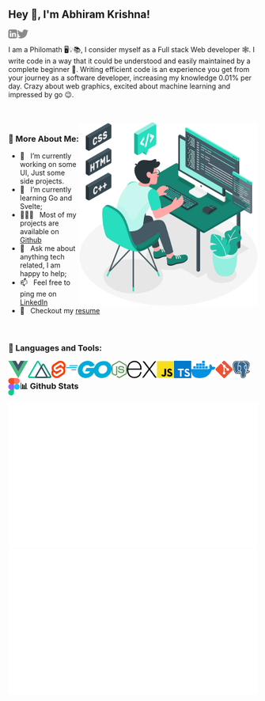 ## Hey 👋, I'm Abhiram Krishna!

<a href='https://www.linkedin.com/in/abhiram-krishna/'><img align='left' alt="linkedin" src="https://github.com/AbhiramKrishnaM/AbhiramKrishnaM/blob/master/assets/linkedin.svg" height='18px'/></a>
<a href='https://twitter.com/AbhiramKrishnaM'><img align='left' alt="twitter" src="https://github.com/AbhiramKrishnaM/AbhiramKrishnaM/blob/master/assets/twitter.svg" height='18px'/></a>
<br/>

I am a Philomath 🖥️💡📚, I consider myself as a Full stack Web developer 🕸️. I write code in a way that it could be understood and easily maintained by a complete beginner 👶. Writing efficient code is an experience you get from your journey as a software developer, increasing my knowledge 0.01% per day. Crazy about web graphics, excited about machine learning and impressed by go 😉.

<br/>
<br/>

<img align="right" alt="SVG" src="https://github.com/AbhiramKrishnaM/AbhiramKrishnaM/blob/master/assets/coding.svg" width="360px" />
  
### 🧐 More About Me:

- 🔭 &nbsp; I’m currently working on some UI, Just some side projects.
- 🌱 &nbsp; I’m currently learning Go and Svelte;
- 👨🏻‍💻 &nbsp; Most of my projects are available on [Github](https://github.com/AbhiramKrishnaM?tab=repositories)
- 💬 &nbsp; Ask me about anything tech related, I am happy to help;
- 📫 &nbsp; Feel free to ping me on [LinkedIn](https://www.linkedin.com/in/abhiram-krishna/)
- 📝 &nbsp; Checkout my [resume](https://drive.google.com/file/d/1oNDNq2zxZLuMA9rGPxsGKGx_avlUA9yQ/view?usp=sharing)
  <br>
  <br>
  <br>

### 🔨 Languages and Tools:

<a href="https://vuejs.org/" target="_blank"> <img align="left" src="https://github.com/AbhiramKrishnaM/AbhiramKrishnaM/blob/master/icons/vuejs.png" alt="pytorch" height="35px"/> </a>
<a href="https://www.tensorflow.org" target="_blank"> <img align="left" src="https://github.com/AbhiramKrishnaM/AbhiramKrishnaM/blob/master/icons/nuxtjs.png" alt="tensorflow" height="35px"/> </a>
<a href="https://www.python.org" target="_blank"><img align="left" alt="Python" height ="35px" src="https://github.com/AbhiramKrishnaM/AbhiramKrishnaM/blob/master/icons/svelte.png"></a>
<a href="https://developer.android.com" target="_blank"> <img align="left" alt="Android" height ="35px" src="https://github.com/AbhiramKrishnaM/AbhiramKrishnaM/blob/master/icons/go.png"> </a>
<a href="https://kotlinlang.org" target="_blank"><img align="left" alt="Kotlin" height ="35px" src="https://github.com/AbhiramKrishnaM/AbhiramKrishnaM/blob/master/icons/node.png"></a>
<a href="https://www.java.com" target="_blank"><img align="left" alt="Java" height ="35px" src="https://github.com/AbhiramKrishnaM/AbhiramKrishnaM/blob/master/icons/express.png"></a>
<a href="https://firebase.google.com/" target="_blank"> <img align="left" src="https://github.com/AbhiramKrishnaM/AbhiramKrishnaM/blob/master/icons/javascript.png" alt="firebase" height ="35px"/> </a>
<a href="https://developer.mozilla.org/en-US/docs/Web/JavaScript" target="_blank"> <img align="left" alt="JavaScript" height ="35px"  src="https://github.com/AbhiramKrishnaM/AbhiramKrishnaM/blob/master/icons/typescript.png"> </a>
<a href="https://www.typescriptlang.org/" target="_blank"><img align="left" alt="Typescirpt" height ="35px" src="https://github.com/AbhiramKrishnaM/AbhiramKrishnaM/blob/master/icons/docker.png"></a>
<a href="https://reactjs.org/" target="_blank"> <img align="left" alt="React" height ="35px" src="https://github.com/AbhiramKrishnaM/AbhiramKrishnaM/blob/master/icons/git.png"></a>
<a href="https://nodejs.org" target="_blank"><img align="left" alt="Node.js" height ="35px" src="https://github.com/AbhiramKrishnaM/AbhiramKrishnaM/blob/master/icons/postgres.png"></a>
<a href="https://git-scm.com/" target="_blank"> <img src="https://github.com/AbhiramKrishnaM/AbhiramKrishnaM/blob/master/icons/figma.png" align="left" alt="git" height='35px'/> </a>

<br>

### 📊 Github Stats

<a href='https://github.com/rahul-jha98/github-stats-transparent'>
  
![Stats Overview](https://raw.githubusercontent.com/rahul-jha98/github-stats-transparent/output/generated/overview.svg)
![Most Used Languages](https://raw.githubusercontent.com/rahul-jha98/github-stats-transparent/output/generated/languages.svg)

</a>

<br>

<!-- ### 🛠️ My Projects

<a href="https://github.com/rahul-jha98/Artistify.ai" target="_blank"> <img alt="artistify" src="./projects/artistify.svg" height="68" align="left"> </a>
<a href="https://github.com/rahul-jha98/sheets-database" target="_blank"> <img alt="sheetsdatabase" src="./projects/sheetsdatabase.svg"  height="68" align="left"> </a>
<a href="https://github.com/rahul-jha98/README_icons" target="_blank"> <img alt="readmeicons" src="./projects/readmeicons.svg" height="68" align="left"> </a>
<a href="https://github.com/rahul-jha98/PasswordKeeper" target="_blank"> <img alt="passwordkeeper" src="./projects/passwordkeeper.svg" height="68" align="left"> </a> -->
